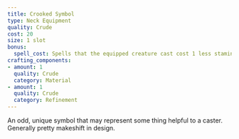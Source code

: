 ```yaml
---
title: Crooked Symbol
type: Neck Equipment
quality: Crude
cost: 20
size: 1 slot
bonus:
  spell_cost: Spells that the equipped creature cast cost 1 less stamina, minimum cost of 1.
crafting_components:
- amount: 1
  quality: Crude
  category: Material
- amount: 1
  quality: Crude
  category: Refinement
---
```

An odd, unique symbol that may represent some thing helpful to a caster. Generally pretty makeshift in design.